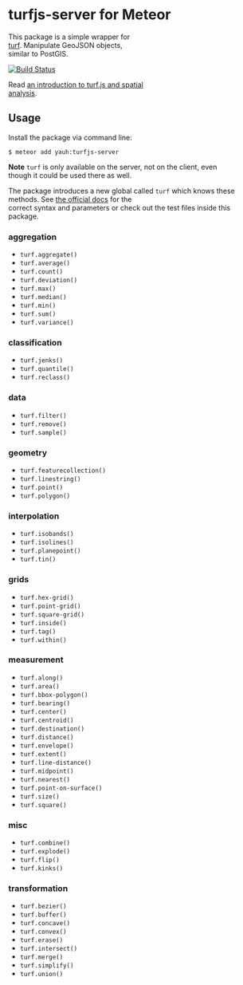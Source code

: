# turfjs-server for Meteor
This package is a simple wrapper for<br>[turf](https://github.com/turfjs/turf). Manipulate GeoJSON objects,<br>similar to PostGIS.

[![Build Status](https://travis-ci.org/yauh/turfjs-server.svg)](https://travis-ci.org/yauh/turfjs-server)

Read <a href="https://www.mapbox.com/guides/intro-to-turf/">an introduction to turf.js and spatial<br>analysis</a>.

## Usage
Install the package via command line:

```
$ meteor add yauh:turfjs-server
```

**Note** `turf` is only available on the server, not on the client, even<br>though it could be used there as well.

The package introduces a new global called `turf` which knows these<br>methods. See [the official docs](http://turfjs.org/static/docs/) for the<br>correct syntax and parameters or check out the test files inside this<br>package.

### aggregation
- `turf.aggregate()`
- `turf.average()`
- `turf.count()`
- `turf.deviation()`
- `turf.max()`
- `turf.median()`
- `turf.min()`
- `turf.sum()`
- `turf.variance()`

### classification
- `turf.jenks()`
- `turf.quantile()`
- `turf.reclass()`

### data
- `turf.filter()`
- `turf.remove()`
- `turf.sample()`

### geometry
- `turf.featurecollection()`
- `turf.linestring()`
- `turf.point()`
- `turf.polygon()`

### interpolation
- `turf.isobands()`
- `turf.isolines()`
- `turf.planepoint()`
- `turf.tin()`

### grids
- `turf.hex-grid()`
- `turf.point-grid()`
- `turf.square-grid()`
- `turf.inside()`
- `turf.tag()`
- `turf.within()`

### measurement
- `turf.along()`
- `turf.area()`
- `turf.bbox-polygon()`
- `turf.bearing()`
- `turf.center()`
- `turf.centroid()`
- `turf.destination()`
- `turf.distance()`
- `turf.envelope()`
- `turf.extent()`
- `turf.line-distance()`
- `turf.midpoint()`
- `turf.nearest()`
- `turf.point-on-surface()`
- `turf.size()`
- `turf.square()`

### misc
- `turf.combine()`
- `turf.explode()`
- `turf.flip()`
- `turf.kinks()`

### transformation
- `turf.bezier()`
- `turf.buffer()`
- `turf.concave()`
- `turf.convex()`
- `turf.erase()`
- `turf.intersect()`
- `turf.merge()`
- `turf.simplify()`
- `turf.union()`
